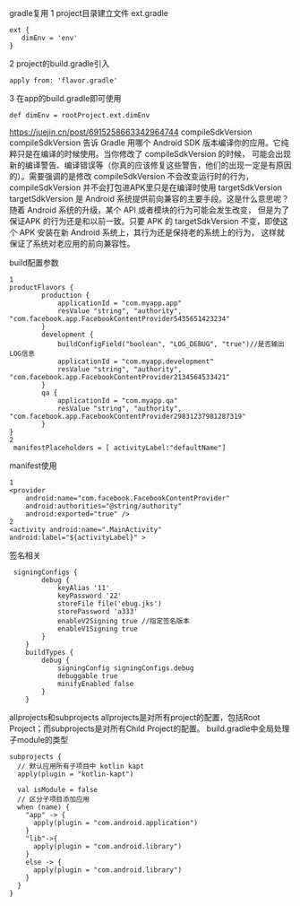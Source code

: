 

gradle复用
1 project目录建立文件 ext.gradle
```
ext {
   dimEnv = 'env'
}
```
2 project的build.gradle引入
```
apply from: 'flavor.gradle'
```
3 在app的build.gradle即可使用
```
def dimEnv = rootProject.ext.dimEnv
```



https://juejin.cn/post/6915258663342964744
compileSdkVersion
compileSdkVersion 告诉 Gradle 用哪个 Android SDK 版本编译你的应用。它纯粹只是在编译的时候使用。当你修改了 compileSdkVersion 的时候，
可能会出现新的编译警告、编译错误等（你真的应该修复这些警告，他们的出现一定是有原因的）。需要强调的是修改 compileSdkVersion 不会改变运行时的行为，
compileSdkVersion 并不会打包进APK里只是在编译时使用
targetSdkVersion
targetSdkVersion 是 Android 系统提供前向兼容的主要手段。这是什么意思呢？随着 Android 系统的升级，某个 API 或者模块的行为可能会发生改变，
但是为了保证APK 的行为还是和以前一致。只要 APK 的 targetSdkVersion 不变，即使这个 APK 安装在新 Android 系统上，其行为还是保持老的系统上的行为，
这样就保证了系统对老应用的前向兼容性。




build配置参数
```
1
productFlavors {
        production {
            applicationId = "com.myapp.app"
            resValue "string", "authority", "com.facebook.app.FacebookContentProvider5435651423234"
        }
        development {
            buildConfigField("boolean", "LOG_DEBUG", "true")//是否输出LOG信息
            applicationId = "com.myapp.development"
            resValue "string", "authority", "com.facebook.app.FacebookContentProvider2134564533421"
        }
        qa {
            applicationId = "com.myapp.qa"
            resValue "string", "authority", "com.facebook.app.FacebookContentProvider29831237981287319"
        }
}
2
 manifestPlaceholders = [ activityLabel:"defaultName"]
```
manifest使用
```
1
<provider
    android:name="com.facebook.FacebookContentProvider"
    android:authorities="@string/authority"
    android:exported="true" />
2
<activity android:name=".MainActivity" android:label="${activityLabel}" >
```


签名相关
```
 signingConfigs {
        debug {
            keyAlias '11'
            keyPassword '22'
            storeFile file('ebug.jks')
            storePassword 'a333'
            enableV2Signing true //指定签名版本
            enableV1Signing true
        }
    }
    buildTypes {
        debug {
            signingConfig signingConfigs.debug
            debuggable true
            minifyEnabled false
        }
    }
```

allprojects和subprojects
allprojects是对所有project的配置，包括Root Project；而subprojects是对所有Child Project的配置。
build.gradle中全局处理子module的类型
```
subprojects {
  // 默认应用所有子项目中 kotlin kapt
  apply(plugin = "kotlin-kapt")

  val isModule = false
  // 区分子项目添加应用
  when (name) {
    "app" -> {
      apply(plugin = "com.android.application")
    }
    "lib"->{
      apply(plugin = "com.android.library")
    }
    else -> {
      apply(plugin = "com.android.library")
    }
  }
}
```